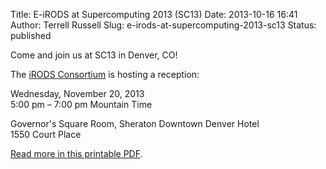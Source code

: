 Title: E-iRODS at Supercomputing 2013 (SC13)
Date: 2013-10-16 16:41
Author: Terrell Russell
Slug: e-irods-at-supercomputing-2013-sc13
Status: published

Come and join us at SC13 in Denver, CO!

The [iRODS Consortium](http://irods-consortium.org/) is hosting a
reception:

Wednesday, November 20, 2013  
5:00 pm – 7:00 pm Mountain Time

Governor's Square Room, Sheraton Downtown Denver Hotel  
1550 Court Place

[Read more in this printable
PDF]({filename}/uploads/2013/10/E-iRODS-postcard-SC13.pdf).
